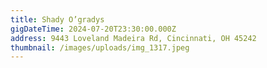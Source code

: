 ```yaml
---
title: Shady O’gradys
gigDateTime: 2024-07-20T23:30:00.000Z
address: 9443 Loveland Madeira Rd, Cincinnati, OH 45242
thumbnail: /images/uploads/img_1317.jpeg
---
```

